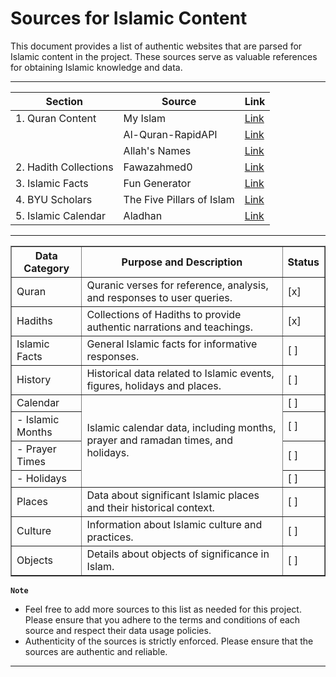 # Sources for Islamic Content

This document provides a list of authentic websites that are parsed for Islamic content in the project. These sources serve as valuable references for obtaining Islamic knowledge and data.

---

| Section              | Source                                       | Link                                  |
|----------------------|----------------------------------------------|---------------------------------------|
| 1. Quran Content     | My Islam                                      | [Link](https://myislam.org)           |
|                      | Al-Quran-RapidAPI                            | [Link](https://al-quran1.p.rapidapi.com) |
|                      | Allah's Names                                | [Link](https://myislam.org)             |
| 2. Hadith Collections| Fawazahmed0                                  | [Link](https://cdn.jsdelivr.net/gh/fawazahmed0/hadith-api@1/editions.min.json) |
| 3. Islamic Facts     | Fun Generator                               | [Link](https://fungenerators.com/random/facts/religion/islam)        |
| 4. BYU Scholars      | The Five Pillars of Islam                   | [Link](https://scholarsarchive.byu.edu/cgi/viewcontent.cgi?article=1017&context=studiaantiqua#:~:text=Whether%20one%20is%20Sunni%20or,are%20fully%20defined%20and%20detailed.)  |
| 5. Islamic Calendar  | Aladhan                                      | [Link](https://aladhan.com/) |
---


<table border="1">
    <tr>
        <th>Data Category</th>
        <th>Purpose and Description</th>
        <th>Status</th>
    </tr>
    <tr>
        <td>Quran</td>
        <td>Quranic verses for reference, analysis, and responses to user queries.</td>
        <td>[x]</td>
    </tr>
    <tr>
        <td>Hadiths</td>
        <td>Collections of Hadiths to provide authentic narrations and teachings.</td>
        <td>[x]</td>
    </tr>
    <tr>
        <td>Islamic Facts</td>
        <td>General Islamic facts for informative responses.</td>
        <td>[ ]</td>
    </tr>
    <tr>
        <td>History</td>
        <td>Historical data related to Islamic events, figures, holidays and places.</td>
        <td>[ ]</td>
    </tr>
    <tr>
        <td>Calendar</td>
        <td rowspan="4">Islamic calendar data, including months, prayer and ramadan times, and holidays.</td>
        <td>[ ]</td>
    </tr>
    <tr>
        <td>- Islamic Months</td>
        <td>[ ]</td>
    </tr>
    <tr>
        <td>- Prayer Times</td>
        <td>[ ]</td>
    </tr>
    <tr>
        <td>- Holidays</td>
        <td>[ ]</td>
    </tr>
    <tr>
        <td>Places</td>
        <td>Data about significant Islamic places and their historical context.</td>
        <td>[ ]</td>
    </tr>
    <tr>
        <td>Culture</td>
        <td>Information about Islamic culture and practices.</td>
        <td>[ ]</td>
    </tr>
    <tr>
        <td>Objects</td>
        <td>Details about objects of significance in Islam.</td>
        <td>[ ]</td>
    </tr>
</table>



**``Note``**

- Feel free to add more sources to this list as needed for this project. Please ensure that you adhere to the terms and conditions of each source and respect their data usage policies.
- Authenticity of the sources is strictly enforced. Please ensure that the sources are authentic and reliable.
---
